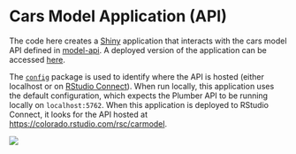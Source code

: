 Cars Model Application (API)
================

The code here creates a [Shiny](https://shiny.rstudio.com) application
that interacts with the cars model API defined in
[model-api](../model-api). A deployed version of the application can be
accessed [here](https://colorado.rstudio.com/rsc/car-model-app/).

The [`config`](https://github.com/rstudio/config) package is used to
identify where the API is hosted (either localhost or on [RStudio
Connect](https://www.rstudio.com/products/connect/)). When run locally,
this application uses the default configuration, which expects the
Plumber API to be running locally on `localhost:5762`. When this
application is deployed to RStudio Connect, it looks for the API hosted
at
<https://colorado.rstudio.com/rsc/carmodel>.

[![](images/app-demo.gif)](http://colorado.rstudio.com/rsc/car-model-app/)
